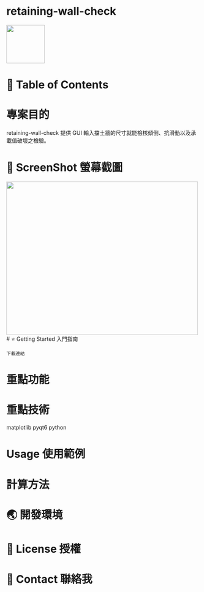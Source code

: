 # retaining-wall-check

<img src="https://firebasestorage.googleapis.com/v0/b/my-blog-14004.appspot.com/o/retaining-wall-check%2FRWAnal.png?alt=media&token=dc3d38e0-a3af-4089-a7d9-35ebb47c0a24"
width="100" height="100">

# 📔 Table of Contents

# 專案目的
retaining-wall-check 提供 GUI 輸入擋土牆的尺寸就能檢核傾倒、抗滑動以及承載值破壞之檢驗。

# 📸 ScreenShot 螢幕截圖
<img src="https://firebasestorage.googleapis.com/v0/b/my-blog-14004.appspot.com/o/retaining-wall-check%2FScreenShot1.png?alt=media&token=95215644-7f4e-47cf-938d-c976b340c890" width="500" height="400">
# ⭐ Getting Started 入門指南

```shell
下載連結
```
# 重點功能


# 重點技術
matplotlib
pyqt6
python

# Usage 使用範例

# 計算方法


# 🌏 開發環境


# 🚧 License 授權

# 🤝 Contact 聯絡我
